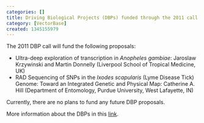 ```yaml
---
categories: []
title: Driving Biological Projects (DBPs) funded through the 2011 call for proposals
category: [VectorBase]
created: 1345155979
---
```

<p>The  2011 DBP call will fund the following proposals:</p>

<ul> <li>Ultra-deep exploration of transcription in <em>Anopheles gambiae</em>: Jaroslaw Krzywinski and Martin Donnelly (Liverpool School of Tropical Medicine, UK)</li> <li>RAD Sequencing of SNPs in the <em>Ixodes scapularis</em> (Lyme Disease Tick) Genome: Toward an Integrated Genetic and Physical Map: Catherine A. Hill (Department of Entomology, Purdue University, West Lafayette, IN)</li> </ul>

<p>Currently, there are no plans to fund any future DBP proposals.</p>

<p>More information about the DBPs in this <a href="/projects/driving-biological-projects">link</a>.</p>
